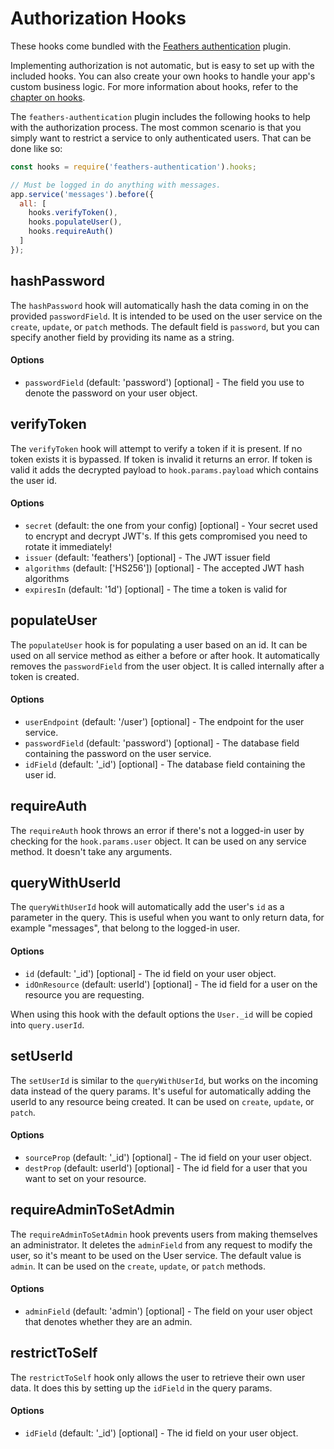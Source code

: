 # Authorization Hooks

These hooks come bundled with the [Feathers authentication](https://github.com/feathersjs/feathers-authentication) plugin.

Implementing authorization is not automatic, but is easy to set up with the included hooks.  You can also create your own hooks to handle your app's custom business logic.  For more information about hooks, refer to the [chapter on hooks](hooks/readme.md).

The `feathers-authentication` plugin includes the following hooks to help with the authorization process. The most common scenario is that you simply want to restrict a service to only authenticated users. That can be done like so:

```js
const hooks = require('feathers-authentication').hooks;

// Must be logged in do anything with messages.
app.service('messages').before({
  all: [
    hooks.verifyToken(),
    hooks.populateUser(),
    hooks.requireAuth()
  ]
});
```

## hashPassword

The `hashPassword` hook will automatically hash the data coming in on the provided `passwordField`. It is intended to be used on the user service on the `create`, `update`, or `patch` methods.  The default field is `password`, but you can specify another field by providing its name as a string.

#### Options

- `passwordField` (default: 'password') [optional] - The field you use to denote the password on your user object.

## verifyToken

The `verifyToken` hook will attempt to verify a token if it is present. If no token exists it is bypassed. If token is invalid it returns an error. If token is valid it adds the decrypted payload to `hook.params.payload` which contains the user id.

#### Options

- `secret` (default: the one from your config) [optional] - Your secret used to encrypt and decrypt JWT's. If this gets compromised you need to rotate it immediately!
- `issuer` (default: 'feathers') [optional] - The JWT issuer field
- `algorithms` (default: ['HS256']) [optional] - The accepted JWT hash algorithms
- `expiresIn` (default: '1d') [optional] - The time a token is valid for

## populateUser

The `populateUser` hook is for populating a user based on an id. It can be used on all service method as either a before or after hook. It automatically removes the `passwordField` from the user object. It is called internally after a token is created.

#### Options

- `userEndpoint` (default: '/user') [optional] - The endpoint for the user service.
- `passwordField` (default: 'password') [optional] - The database field containing the password on the user service.
- `idField` (default: '_id') [optional] - The database field containing the user id.

## requireAuth

The `requireAuth` hook throws an error if there's not a logged-in user by checking for the `hook.params.user` object. It can be used on any service method. It doesn't take any arguments.

## queryWithUserId

The `queryWithUserId` hook will automatically add the user's `id` as a parameter in the query. This is useful when you want to only return data, for example "messages", that belong to the logged-in user.

#### Options

- `id` (default: '_id') [optional] - The id field on your user object.
- `idOnResource` (default: userId') [optional] - The id field for a user on the resource you are requesting.

When using this hook with the default options the `User._id` will be copied into `query.userId`.

## setUserId

The `setUserId` is similar to the `queryWithUserId`, but works on the incoming data instead of the query params. It's useful for automatically adding the userId to any resource being created. It can be used on `create`, `update`, or `patch`.

#### Options

- `sourceProp` (default: '_id') [optional] - The id field on your user object.
- `destProp` (default: userId') [optional] - The id field for a user that you want to set on your resource.

## requireAdminToSetAdmin

The `requireAdminToSetAdmin` hook prevents users from making themselves an administrator. It deletes the `adminField` from any request to modify the user, so it's meant to be used on the User service.  The default value is `admin`. It can be used on the `create`, `update`, or `patch` methods.

#### Options

- `adminField` (default: 'admin') [optional] - The field on your user object that denotes whether they are an admin.

## restrictToSelf

The `restrictToSelf` hook only allows the user to retrieve their own user data. It does this by setting up the `idField` in the query params.

#### Options

- `idField` (default: '_id') [optional] - The id field on your user object.
